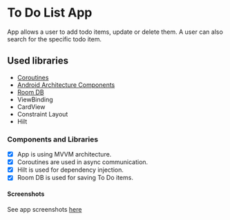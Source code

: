 # To Do List App

App allows a user to add todo items, update or delete them. A user can also search for the specific todo item.

## Used libraries

* [Coroutines](https://developer.android.com/kotlin/coroutines?gclid=Cj0KCQjw1vSZBhDuARIsAKZlijSPaLlWIHCJ0-kW00z3g0LI0QQ67zs8sZoEp7Sp0A4J4CIzKYi_tFkaAuKPEALw_wcB&gclsrc=aw.ds)
* [Android Architecture Components](https://developer.android.com/topic/libraries/architecture/index.html)
* [Room DB](https://developer.android.com/training/data-storage/room)
* ViewBinding
* CardView
* Constraint Layout
* Hilt


### Components and Libraries

- [x] App is using MVVM architecture.
- [x] Coroutines are used in async communication.
- [x] Hilt is used for dependency injection.
- [x] Room DB is used for saving To Do items.

#### Screenshots

See app screenshots [here](https://github.com/AbbasBayramzade/TodoList/tree/master/screenshots)
